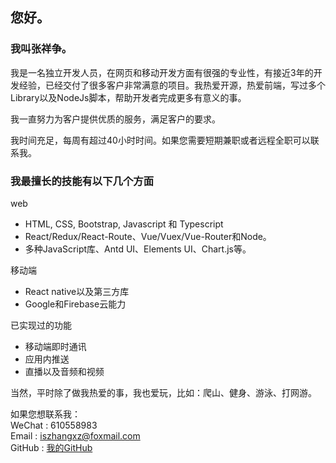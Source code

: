 ## 您好。

### 我叫张祥争。

我是一名独立开发人员，在网页和移动开发方面有很强的专业性，有接近3年的开发经验，已经交付了很多客户非常满意的项目。我热爱开源，热爱前端，写过多个Library以及NodeJs脚本，帮助开发者完成更多有意义的事。

我一直努力为客户提供优质的服务，满足客户的要求。

我时间充足，每周有超过40小时时间。如果您需要短期兼职或者远程全职可以联系我。

### 我最擅长的技能有以下几个方面

web

- HTML, CSS, Bootstrap, Javascript 和 Typescript
- React/Redux/React-Route、Vue/Vuex/Vue-Router和Node。
- 多种JavaScript库、Antd UI、Elements UI、Chart.js等。

移动端

- React native以及第三方库
- Google和Firebase云能力

已实现过的功能

- 移动端即时通讯
- 应用内推送
- 直播以及音频和视频

当然，平时除了做我热爱的事，我也爱玩，比如：爬山、健身、游泳、打网游。

如果您想联系我：<br/>
WeChat : 610558983 <br/>
Email : iszhangxz@foxmail.com <br/>
GitHub : [我的GitHub](https://github.com/Dmedu)
